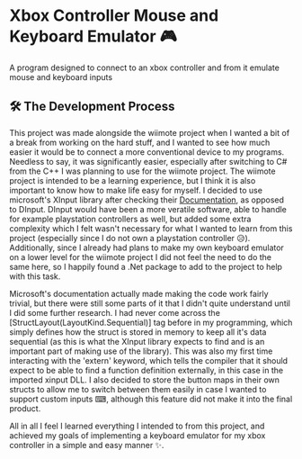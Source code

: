 # Xbox Controller Mouse and Keyboard Emulator 🎮
A program designed to connect to an xbox controller and from it emulate mouse and keyboard inputs

## 🛠 The Development Process
This project was made alongside the wiimote project when I wanted a bit of a break from working on the hard stuff, and I wanted to see how much easier it would be to connect a more conventional device to my programs. Needless to say, it was significantly easier, especially after switching to C# from the C++ I was planning to use for the wiimote project. The wiimote project is intended to be a learning experience, but I think it is also important to know how to make life easy for myself. I decided to use microsoft's XInput library after checking their [Documentation](https://learn.microsoft.com/en-us/windows/win32/xinput/programming-guide), as opposed to DInput. DInput would have been a more veratile software, able to handle for example playstation controllers as well, but added some extra complexity which I felt wasn't necessary for what I wanted to learn from this project (especially since I do not own a playstation controller 😥). Additionally, since I already had plans to make my own keyboard emulator on a lower level for the wiimote project I did not feel the need to do the same here, so I happily found a .Net package to add to the project to help with this task.

Microsoft's documentation actually made making the code work fairly trivial, but there were still some parts of it that I didn't quite understand until I did some further research. I had never come across the [StructLayout(LayoutKind.Sequential)] tag before in my programming, which simply defines how the struct is stored in memory to keep all it's data sequential (as this is what the XInput library expects to find and is an important part of making use of the library). This was also my first time interacting with the 'extern' keyword, which tells the compiler that it should expect to be able to find a function definition externally, in this case in the imported xinput DLL. I also decided to store the button maps in their own structs to allow me to switch between them easily in case I wanted to support custom inputs ⌨, although this feature did not make it into the final product.

All in all I feel I learned everything I intended to from this project, and achieved my goals of implementing a keyboard emulator for my xbox controller in a simple and easy manner ✨.
